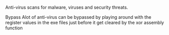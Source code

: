 Anti-virus scans for malware, viruses and security threats. 

Bypass 
Alot of anti-virus can be bypassed by playing around with the register values in the exe files just before it get cleared by the xor assembly function 